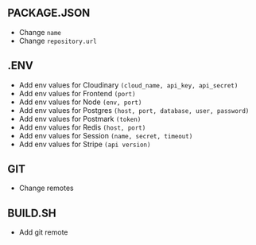 ## PACKAGE.JSON

- Change `name`
- Change `repository.url`

## .ENV

- Add env values for Cloudinary `(cloud_name, api_key, api_secret)`
- Add env values for Frontend `(port)`
- Add env values for Node `(env, port)`
- Add env values for Postgres `(host, port, database, user, password)`
- Add env values for Postmark `(token)`
- Add env values for Redis `(host, port)`
- Add env values for Session `(name, secret, timeout)`
- Add env values for Stripe `(api version)`

## GIT

- Change remotes

## BUILD.SH

- Add git remote
